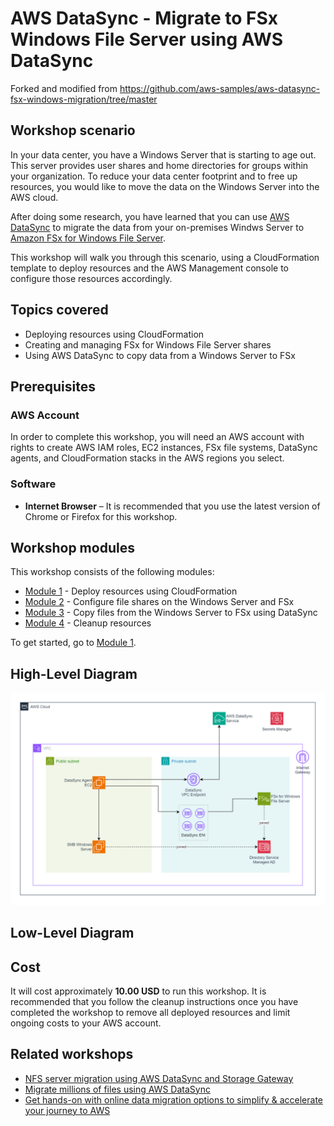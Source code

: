 # **AWS DataSync** - Migrate to FSx Windows File Server using AWS DataSync

Forked and modified from https://github.com/aws-samples/aws-datasync-fsx-windows-migration/tree/master

## Workshop scenario

In your data center, you have a Windows Server that is starting to age out.  This server provides user shares and home directories for groups within your organization.  To reduce your data center footprint and to free up resources, you would like to move the data on the Windows Server into the AWS cloud.

After doing some research, you have learned that you can use [AWS DataSync](https://aws.amazon.com/datasync/) to migrate the data from your on-premises Windws Server to [Amazon FSx for Windows File Server](https://aws.amazon.com/fsx/windows/).

This workshop will walk you through this scenario, using a CloudFormation template to deploy resources and the AWS Management console to configure those resources accordingly.

## Topics covered

- Deploying resources using CloudFormation
- Creating and managing FSx for Windows File Server shares
- Using AWS DataSync to copy data from a Windows Server to FSx

## Prerequisites

### AWS Account

In order to complete this workshop, you will need an AWS account with rights to create AWS IAM roles, EC2 instances, FSx file systems, DataSync agents, and CloudFormation stacks in the AWS regions you select.

### Software

- **Internet Browser**  – It is recommended that you use the latest version of Chrome or Firefox for this workshop.

## Workshop modules

This workshop consists of the following modules:

- [Module 1](module1) - Deploy resources using CloudFormation
- [Module 2](module2) - Configure file shares on the Windows Server and FSx
- [Module 3](module3) - Copy files from the Windows Server to FSx using DataSync
- [Module 4](module4) - Cleanup resources

To get started, go to [Module 1](module1).

## High-Level Diagram

![](images/full-arch-v2.png)

## Low-Level Diagram




## Cost

It will cost approximately **10.00 USD** to run this workshop.  It is recommended that you follow the cleanup instructions once you have completed the workshop to remove all deployed resources and limit ongoing costs to your AWS account.

## Related workshops

- [NFS server migration using AWS DataSync and Storage Gateway](https://github.com/aws-samples/aws-datasync-migration-workshop/blob/master/workshops/nfs-migration)
- [Migrate millions of files using AWS DataSync](https://github.com/aws-samples/aws-datasync-migration-workshop/blob/master/workshops/nfs-million-files)
- [Get hands-on with online data migration options to simplify & accelerate your journey to AWS](https://github.com/aws-samples/aws-online-data-migration-workshop)
